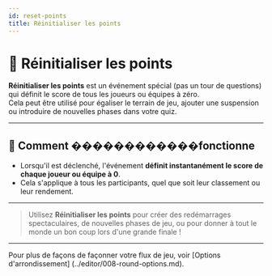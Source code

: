 ```yaml
---
id: reset-points
title: Réinitialiser les points
---
```


# 🔄 Réinitialiser les points

**Réinitialiser les points** est un événement spécial (pas un tour de questions) qui définit le score de tous les joueurs ou équipes à zéro.\
Cela peut être utilisé pour égaliser le terrain de jeu, ajouter une suspension ou introduire de nouvelles phases dans votre quiz.

---

## 📝 Comment ������������fonctionne

- Lorsqu'il est déclenché, l'événement **définit instantanément le score de chaque joueur ou équipe à 0**.
- Cela s'applique à tous les participants, quel que soit leur classement ou leur rendement.

---

> Utilisez **Réinitialiser les points** pour créer des redémarrages spectaculaires, de nouvelles phases de jeu, ou pour donner à tout le monde un bon coup lors d'une grande finale !

---

Pour plus de façons de façonner votre flux de jeu, voir [Options d'arrondissement] (../editor/008-round-options.md).
